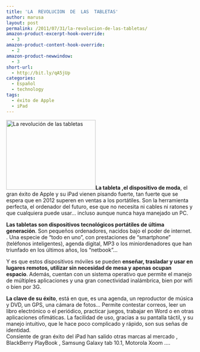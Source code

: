 ```yaml
---
title: 'LA  REVOLUCION  DE  LAS  TABLETAS'
author: marusa
layout: post
permalink: /2011/07/31/la-revolucion-de-las-tabletas/
amazon-product-excerpt-hook-override:
  - 3
amazon-product-content-hook-override:
  - 2
amazon-product-newwindow:
  - 3
short-url:
  - http://bit.ly/qA5jUp
categories:
  - Español
  - technology
tags:
  - éxito de Apple
  - iPad
---
```

[<img src="http://blogs.bikecrawler.com/wp-content/uploads/2011/07/ipad.jpg" alt="La revolución de las tabletas" width="240" height="187" class="alignleft size-full wp-image-961" />][1]**La tableta ,el dispositivo de moda**, el gran éxito de Apple y su iPad vienen pisando fuerte, tan fuerte que se espera que en 2012 superen en ventas a los portátiles. Son la herramienta perfecta, el ordenador del futuro, ese que no necesita ni cables ni ratones y que cualquiera puede usar&#8230; incluso aunque nunca haya manejado un PC. 

**Las tabletas son dispositivos tecnológicos portátiles de última generación**. Son pequeños ordenadores, nacidos bajo el poder de internet. . Una especie de “todo en uno”, con prestaciones de “smartphone” (teléfonos inteligentes), agenda digital, MP3 o los miniordenadores que han triunfado en los últimos años, los “netbook”&#8230;

Y es que estos dispositivos móviles se pueden **enseñar, trasladar y usar en lugares remotos, utilizar sin necesidad de mesa y apenas ocupan espacio**. Además, cuentan con un sistema operativo que permite el manejo de múltiples aplicaciones y una gran conectividad inalámbrica, bien por wifi o bien por 3G. 

**La clave de su éxito**, está en que, es una agenda, un reproductor de música y DVD, un GPS, una cámara de fotos&#8230; Permite contestar correos, leer un libro electrónico o el periódico, practicar juegos, trabajar en Word o en otras aplicaciones ofimáticas. La facilidad de uso, gracias a su pantalla táctil, y su manejo intuitivo, que le hace poco complicado y rápido, son sus señas de identidad.  
Consiente de gran éxito del iPad han salido otras marcas al mercado , BlackBerry PlayBook , Samsung Galaxy tab 10.1, Motorola Xoom &#8230;.

 [1]: http://blogs.bikecrawler.com/wp-content/uploads/2011/07/ipad.jpg